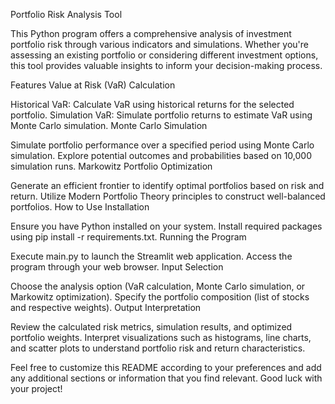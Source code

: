 
Portfolio Risk Analysis Tool

This Python program offers a comprehensive analysis of investment portfolio risk through various indicators and simulations. Whether you're assessing an existing portfolio or considering different investment options, this tool provides valuable insights to inform your decision-making process.

Features
Value at Risk (VaR) Calculation

Historical VaR: Calculate VaR using historical returns for the selected portfolio.
Simulation VaR: Simulate portfolio returns to estimate VaR using Monte Carlo simulation.
Monte Carlo Simulation

Simulate portfolio performance over a specified period using Monte Carlo simulation.
Explore potential outcomes and probabilities based on 10,000 simulation runs.
Markowitz Portfolio Optimization

Generate an efficient frontier to identify optimal portfolios based on risk and return.
Utilize Modern Portfolio Theory principles to construct well-balanced portfolios.
How to Use
Installation

Ensure you have Python installed on your system.
Install required packages using pip install -r requirements.txt.
Running the Program

Execute main.py to launch the Streamlit web application.
Access the program through your web browser.
Input Selection

Choose the analysis option (VaR calculation, Monte Carlo simulation, or Markowitz optimization).
Specify the portfolio composition (list of stocks and respective weights).
Output Interpretation

Review the calculated risk metrics, simulation results, and optimized portfolio weights.
Interpret visualizations such as histograms, line charts, and scatter plots to understand portfolio risk and return characteristics.

Feel free to customize this README according to your preferences and add any additional sections or information that you find relevant. Good luck with your project!



